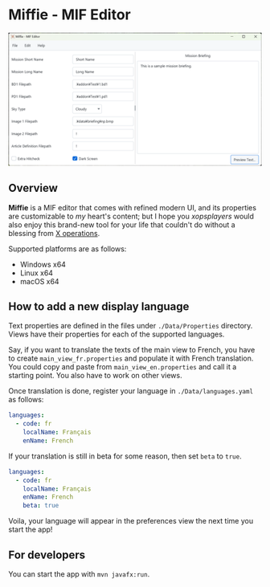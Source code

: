 # Miffie - MIF Editor

![Main View](./Image/main_view.png)

## Overview

**Miffie** is a MIF editor that comes with refined modern UI, and its properties are customizable to *my* heart's content; but I hope you *xopsplayers* would also enjoy this brand-new tool for your life that couldn't do without a blessing from [X operations](https://hp.vector.co.jp/authors/VA022962/xops/).

Supported platforms are as follows:

- Windows x64
- Linux x64
- macOS x64

## How to add a new display language

Text properties are defined in the files under `./Data/Properties` directory.
Views have their properties for each of the supported languages.

Say, if you want to translate the texts of the main view to French, you have to create `main_view_fr.properties` and populate it with French translation.
You could copy and paste from `main_view_en.properties` and call it a starting point.
You also have to work on other views.

Once translation is done, register your language in `./Data/languages.yaml` as follows:

```yaml
languages:
  - code: fr
    localName: Français
    enName: French
```

If your translation is still in beta for some reason, then set `beta` to `true`.

```yaml
languages:
  - code: fr
    localName: Français
    enName: French
    beta: true
```

Voila, your language will appear in the preferences view the next time you start the app!

## For developers

You can start the app with `mvn javafx:run`.

